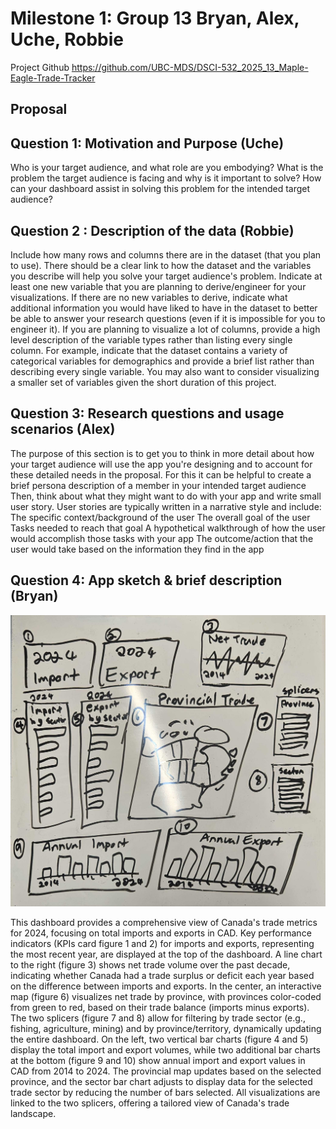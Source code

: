 # Milestone 1: Group 13 Bryan, Alex, Uche, Robbie
Project Github https://github.com/UBC-MDS/DSCI-532_2025_13_Maple-Eagle-Trade-Tracker

## Proposal

## Question 1: Motivation and Purpose (Uche)
Who is your target audience, and what role are you embodying?
What is the problem the target audience is facing and why is it important to solve?
How can your dashboard assist in solving this problem for the intended target audience?

## Question 2 : Description of the data (Robbie)
Include how many rows and columns there are in the dataset (that you plan to use).
There should be a clear link to how the dataset and the variables you describe will help you solve your target audience's problem.
Indicate at least one new variable that you are planning to derive/engineer for your visualizations.
If there are no new variables to derive, indicate what additional information you would have liked to have in the dataset to better be able to answer your research questions (even if it is impossible for you to engineer it).
If you are planning to visualize a lot of columns, provide a high level description of the variable types rather than listing every single column.
For example, indicate that the dataset contains a variety of categorical variables for demographics and provide a brief list rather than describing every single variable.
You may also want to consider visualizing a smaller set of variables given the short duration of this project.

## Question 3: Research questions and usage scenarios (Alex)
The purpose of this section is to get you to think in more detail about how your target audience will use the app you're designing and to account for these detailed needs in the proposal.
For this it can be helpful to create a brief persona description of a member in your intended target audience
Then, think about what they might want to do with your app and write small user story. User stories are typically written in a narrative style and include:
The specific context/background of the user
The overall goal of the user
Tasks needed to reach that goal
A hypothetical walkthrough of how the user would accomplish those tasks with your app
The outcome/action that the user would take based on the information they find in the app


## Question 4: App sketch & brief description (Bryan)

![Dashboard Sketch](../img/sketch.png)

This dashboard provides a comprehensive view of Canada's trade metrics for 2024, focusing on total imports and exports in CAD. Key performance indicators (KPIs card figure 1 and 2) for imports and exports, representing the most recent year, are displayed at the top of the dashboard. A line chart to the right (figure 3) shows net trade volume over the past decade, indicating whether Canada had a trade surplus or deficit each year based on the difference between imports and exports. In the center, an interactive map (figure 6) visualizes net trade by province, with provinces color-coded from green to red, based on their trade balance (imports minus exports). The two splicers (figure 7 and 8) allow for filtering by trade sector (e.g., fishing, agriculture, mining) and by province/territory, dynamically updating the entire dashboard. On the left, two vertical bar charts (figure 4 and 5) display the total import and export volumes, while two additional bar charts at the bottom (figure 9 and 10) show annual import and export values in CAD from 2014 to 2024. The provincial map updates based on the selected province, and the sector bar chart adjusts to display data for the selected trade sector by reducing the number of bars selected. All visualizations are linked to the two splicers, offering a tailored view of Canada's trade landscape.